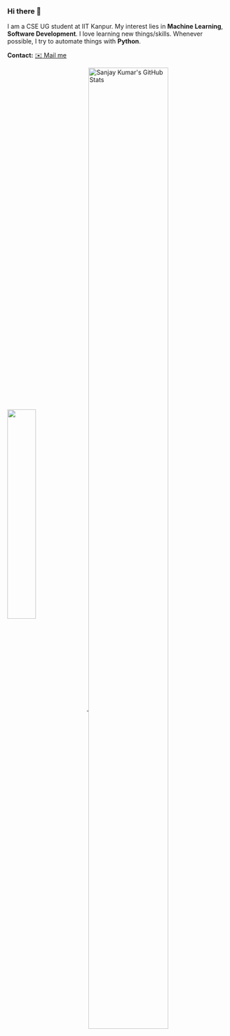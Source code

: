 ### Hi there 👋

I am a CSE UG student at IIT Kanpur. My interest lies in **Machine Learning**, **Software Development**. I love learning new things/skills. Whenever possible, I try to automate things with **Python**. 

**Contact:**
<a href='mailto:skdakshana18@gmail.com'>:envelope: Mail me</a>



<a href="https://github.com/iamsnj/iamsnj/">
  <img align="center" height="35%" width="36%"  src="https://github-readme-stats.vercel.app/api/top-langs/?username=iamsnj&show_icons=true&theme=light&line_height=30" />
</a>
<a href="https://github.com/iamsnj/iamsnj/">
 <img align="center"  height="75%" width="60%" src="https://github-readme-stats.vercel.app/api?username=iamsnj&count_private=true&show_icons=true&theme=light&line_height=30" alt="Sanjay Kumar's GitHub Stats"/>
  </a>
